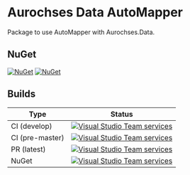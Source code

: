 # Aurochses Data AutoMapper

Package to use AutoMapper with Aurochses.Data.

## NuGet

[![NuGet](https://img.shields.io/nuget/v/Aurochses.Data.svg?style=flat-square)](https://www.nuget.org/packages/Aurochses.Data.AutoMapper)
[![NuGet](https://img.shields.io/nuget/dt/Aurochses.Data.svg?style=flat-square)](https://www.nuget.org/packages/Aurochses.Data.AutoMapper)

## Builds

Type            | Status 
----------------|--------
CI (develop)    | [![Visual Studio Team services](https://img.shields.io/vso/build/aurochses/784be346-9d3f-458f-95d8-5f1a8b5e1227/244.svg?style=flat-square)](https://aurochses.visualstudio.com/Aurochses.CSharp/_build/index?definitionId=244)
CI (pre-master) | [![Visual Studio Team services](https://img.shields.io/vso/build/aurochses/784be346-9d3f-458f-95d8-5f1a8b5e1227/245.svg?style=flat-square)](https://aurochses.visualstudio.com/Aurochses.CSharp/_build/index?definitionId=245)
PR (latest)     | [![Visual Studio Team services](https://img.shields.io/vso/build/aurochses/784be346-9d3f-458f-95d8-5f1a8b5e1227/246.svg?style=flat-square)](https://aurochses.visualstudio.com/Aurochses.CSharp/_build/index?definitionId=246)
NuGet           | [![Visual Studio Team services](https://img.shields.io/vso/build/aurochses/784be346-9d3f-458f-95d8-5f1a8b5e1227/247.svg?style=flat-square)](https://aurochses.visualstudio.com/Aurochses.CSharp/_build/index?definitionId=247)